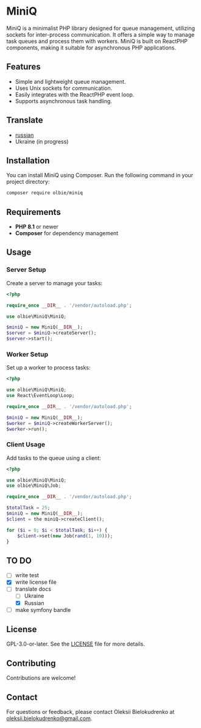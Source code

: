 # MiniQ

MiniQ is a minimalist PHP library designed for queue management, utilizing sockets for inter-process communication. It offers a simple way to manage task queues and process them with workers. MiniQ is built on ReactPHP components, making it suitable for asynchronous PHP applications.

## Features

- Simple and lightweight queue management.
- Uses Unix sockets for communication.
- Easily integrates with the ReactPHP event loop.
- Supports asynchronous task handling.

## Translate

- [russian](./docs/ru/index.md)
- Ukraine (in progress)

## Installation

You can install MiniQ using Composer. Run the following command in your project directory:

```bash
composer require olbie/miniq
```

## Requirements

- **PHP 8.1** or newer
- **Composer** for dependency management

## Usage

### Server Setup

Create a server to manage your tasks:

```php
<?php

require_once __DIR__ . '/vendor/autoload.php';

use olbie\MiniQ\MiniQ;

$miniQ = new MiniQ(__DIR__);
$server = $miniQ->createServer();
$server->start();
```

### Worker Setup

Set up a worker to process tasks:

```php
<?php

use olbie\MiniQ\MiniQ;
use React\EventLoop\Loop;

require_once __DIR__ . '/vendor/autoload.php';

$miniQ = new MiniQ(__DIR__);
$worker = $miniQ->createWorkerServer();
$worker->run();
```

### Client Usage
Add tasks to the queue using a client:

```php
<?php

use olbie\MiniQ\MiniQ;
use olbie\MiniQ\Job;

require_once __DIR__ . '/vendor/autoload.php';

$totalTask = 25;
$miniQ = new MiniQ(__DIR__);
$client = the miniQ->createClient();

for ($i = 0; $i < $totalTask; $i++) {
    $client->set(new Job(rand(1, 10)));
}
```

## TO DO
- [ ] write test
- [x] write license file
- [ ] translate docs
  - [ ] Ukraine
  - [x] Russian
- [ ] make symfony bandle

## License

GPL-3.0-or-later. See the [LICENSE](./LICENSE.TXT) file for more details.

## Contributing

Contributions are welcome!

## Contact

For questions or feedback, please contact Oleksii Bielokudrenko at oleksii.bielokudrenko@gmail.com.
